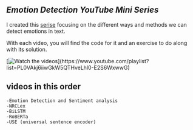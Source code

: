 ## _Emotion Detection YouTube Mini Series_


I created this [serise]('https://www.youtube.com/playlist?list=PL0VAkj6iiwGkW5QTHveLhl0-E2S6WxwwG') focusing on the different ways and methods we can detect emotions in text.

With each video, you will find the code for it and an exercise to do along with its solution.


[![Watch the videos]('https://github.com/Codewello/Emotion-Detection/blob/main/Emotions%20Vs%20Senitment.png')](https://www.youtube.com/playlist?list=PL0VAkj6iiwGkW5QTHveLhl0-E2S6WxwwG)



## videos in this order

    -Emotion Detection and Sentiment analysis 
    -NRCLex 
    -BiLSTM
    -RoBERTa
    -USE (universal sentence encoder)